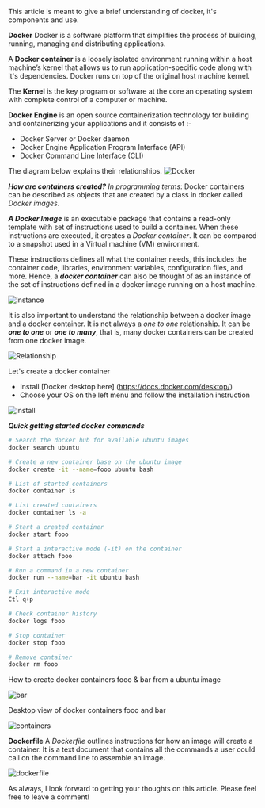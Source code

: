 This article is meant to give a brief understanding of docker, it's components and use.

**Docker**
Docker is a software platform that simplifies the process of building, running, managing and distributing applications.

A **Docker container** is a loosely isolated environment running within a host machine’s kernel that allows us to run application-specific code along with it's dependencies.
Docker runs on top of the original host machine kernel.

The **Kernel** is the key program or software at the core an operating system with complete control of a computer or machine.

**Docker Engine** is an open source containerization technology for building and containerizing your applications and it consists of :-
- Docker Server or Docker daemon
- Docker Engine Application Program Interface (API)
- Docker Command Line Interface (CLI)

The diagram below explains their relationships.
![Docker](https://dev-to-uploads.s3.amazonaws.com/uploads/articles/h8o8njzc7w2h8ydnndd2.png)


**_How are containers created?_**
_In programming terms_: Docker containers can be described as objects that are created by a class in docker called _Docker images_. 

**_A Docker Image_** is an executable package that contains a  read-only template with set of instructions used to build a container. When these instructions are executed, it creates a _Docker container_. It can be compared to a snapshot used in a Virtual machine (VM) environment.

These instructions defines all what the container needs, this includes the container code, libraries, environment variables, configuration files, and more. Hence, a _**docker container**_ can also be thought of as an instance of the set of instructions defined in a docker image running on a host machine.

![instance](https://dev-to-uploads.s3.amazonaws.com/uploads/articles/y2lzkvwbtjpikfiq8yhp.png)

It is also important to understand the relationship between a docker image and a docker container. It is not always a _one to one_ relationship. It can be _**one to one**_ or _**one to many**_, that is, many docker containers can be created from one docker image.

![Relationship](https://dev-to-uploads.s3.amazonaws.com/uploads/articles/aq7fivub21islzgzny5n.png)

Let's create a docker container
- Install [Docker desktop here] (https://docs.docker.com/desktop/)
- Choose your OS on the left menu and follow the installation instruction

![install](https://dev-to-uploads.s3.amazonaws.com/uploads/articles/xc6fzt8voto5ylzyrzqu.png)

**_Quick getting started docker commands_**
```bash
# Search the docker hub for available ubuntu images
docker search ubuntu

# Create a new container base on the ubuntu image
docker create -it --name=fooo ubuntu bash

# List of started containers
docker container ls

# List created containers
docker container ls -a

# Start a created container
docker start fooo

# Start a interactive mode (-it) on the container
docker attach fooo

# Run a command in a new container
docker run --name=bar -it ubuntu bash

# Exit interactive mode
Ctl q+p

# Check container history
docker logs fooo

# Stop container
docker stop fooo

# Remove container
docker rm fooo

```
How to create docker containers fooo & bar from a ubuntu image

![bar](https://dev-to-uploads.s3.amazonaws.com/uploads/articles/2wo4lfbd64emku2stbbd.png)

Desktop view of docker containers fooo and bar

![containers](https://dev-to-uploads.s3.amazonaws.com/uploads/articles/qb4b9nb5ay8405jnbyir.png)

**Dockerfile**
A _Dockerfile_ outlines instructions for how an image will create a container. It is a text document that contains all the commands a user could call on the command line to assemble an image.

![dockerfile](https://dev-to-uploads.s3.amazonaws.com/uploads/articles/tp0v4trzea925923r89t.png)

As always, I look forward to getting your thoughts on this article. Please feel free to leave a comment!